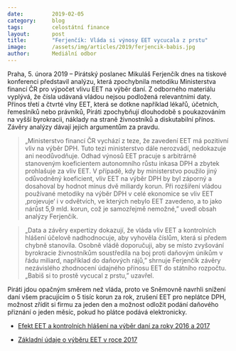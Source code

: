 ```yaml
---
date:         2019-02-05
category:     blog
tags:         celostátní finance
layout:       post
title:        "Ferjenčík: Vláda si výnosy EET vycucala z prstu"
image:        /assets/img/articles/2019/ferjencik-babis.jpg
author:       Mediální odbor
---
```


Praha, 5. února 2019 – Pirátský poslanec Mikuláš Ferjenčík dnes na tiskové konferenci představil analýzu, která zpochybnila metodiku Ministerstva financí ČR pro výpočet vlivu EET na výběr daní. Z odborného materiálu vyplývá, že čísla udávaná vládou nejsou podložená relevantními daty. Přínos třetí a čtvrté vlny EET, která se dotkne například lékařů, účetních, řemeslníků nebo právníků, Piráti zpochybňují dlouhodobě s poukazováním na vyšší byrokracii, náklady na straně živnostníků a diskutabilní přínos. Závěry analýzy dávají jejich argumentům za pravdu. 

> „Ministerstvo financí ČR vychází z teze, že zavedení EET má pozitivní vliv na výběr DPH. Tuto tezi ministerstvo dále nerozvádí, nedokazuje ani neodůvodňuje. Odhad výnosů EET pracuje s arbitrárně stanoveným koeficientem autonomního růstu inkasa DPH a zbytek prohlašuje za vliv EET. V případě, kdy by ministerstvo použilo jiný odůvodněný koeficient, vliv EET na výběr DPH by byl záporný a dosahoval by hodnot minus dvě miliardy korun. Při rozšíření vládou používané metodiky na výběr DPH v celé ekonomice se vliv EET ‚projevuje‘ i v odvětvích, ve kterých nebylo EET zavedeno, a to jako nárůst 5,9 mld. korun, což je samozřejmě nemožné,” uvedl obsah analýzy Ferjenčík.

> „Data a závěry expertizy dokazují, že vláda vliv EET a kontrolních hlášení účelově nadhodnocuje, aby vyhověla číslům, která si předem chybně stanovila. Osobně vládě doporučuji, aby se místo zvyšování byrokracie živnostníkům soustředila na boj proti daňovým únikům v řádu miliard, například do daňových rájů,” shrnuje Ferjenčík závěry nezávislého zhodnocení údajného přínosu EET do státního rozpočtu. „Babiš si to prostě vycucal z prstu,” uzavřel. 

Piráti jdou opačným směrem než vláda, proto ve Sněmovně navrhli snížení daní všem pracujícím o 5 tisíc korun za rok, zrušení EET pro neplátce DPH, možnost zřídit si firmu za jeden den a možnost odložit podání daňového přiznání o jeden měsíc, pokud ho plátce podává elektronicky. 

* [Efekt EET a kontrolních hlášení na výběr daní za roky 2016 a 2017](https://pirati.cz/assets/pdf/eet-kontrolni-hlaseni.pdf)

* [Základní údaje o výběru EET v roce 2017](https://pirati.cz/assets/pdf/eet-plakaty.pdf)
